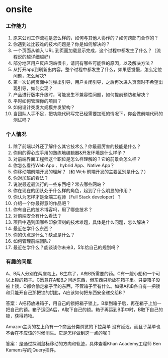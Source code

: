 # onsite

### 工作能力

1. 原来公司工作流程是怎么样的，如何与其他人协作的？如何跨部门合作的？
2. 你遇到过比较难的技术问题是？你是如何解决的？
3. 一个页面从输入 URL 到页面加载显示完成，这个过程中都发生了什么？（流程说的越详细越好）
4. 部分地区用户反应网站很卡，请问有哪些可能性的原因，以及解决方法？
5. 从打开app到刷新出内容，整个过程中都发生了什么，如果感觉慢，怎么定位问题，怎么解决?
6. 第一次访问页面中时弹出引导，用户关闭引导，之后再次进入页面时不希望出现引导，如何实现？
7. 产品进行版本升级时，可能发生不兼容性问题，如何提前预防和解决？
8. 平时如何管理你的项目？
9. 如何设计突发大规模并发架构？
10. 当团队人手不足，把功能代码写完已经需要加班的情况下，你会做前端代码的测试吗？

### 个人情况

1. 除了前端以外还了解什么其它技术么？你最最厉害的技能是什么？
2. 你用的得心应手用的熟练地编辑器&开发环境是什么样子？
3. 对前端界面工程师这个职位是怎么样理解的？它的前景会怎么样？
4. 你怎么看待Web App 、hybrid App、Native App？
5. 你移动端前端开发的理解？（和 Web 前端开发的主要区别是什么？）
6. 你对加班的看法？
7. 说说最近最流行的一些东西吧？常去哪些网站？
8. 你在现在的团队处于什么样的角色，起到了什么明显的作用？
9. 你认为怎样才是全端工程师（Full Stack developer）？
10. 介绍一个你最得意的作品吧？
11. 你有自己的技术博客吗，用了哪些技术？
12. 对前端安全有什么看法？
13. 项目中遇到国哪些印象深刻的技术难题，具体是什么问题，怎么解决？
14. 最近在学什么东西？
15. 你的优点是什么？缺点是什么？
16. 如何管理前端团队?
17. 最近在学什么？能谈谈你未来3，5年给自己的规划吗？

### 有趣的问题

A、B两人分别在两座岛上。B生病了，A有B所需要的药。C有一艘小船和一个可以上锁的箱子。C愿意在A和B之间运东西，但东西只能放在箱子里。只要箱子没被上锁，C都会偷走箱子里的东西，不管箱子里有什么。如果A和B各自有一把锁和只能开自己那把锁的钥匙，A应该如何把东西安全递交给B？

答案：A把药放进箱子，用自己的锁把箱子锁上。B拿到箱子后，再在箱子上加一把自己的锁。箱子运回A后，A取下自己的锁。箱子再运到B手中时，B取下自己的锁，获得药物。

Amazon主页的左上角有一个商品分类浏览的下拉菜单 没有延迟，而且子菜单也不会在不应该的时候消失。它是怎样做到这一点的呢？

答案：是通过探测鼠标移动的方向和轨迹，具体查看Khan Academy工程师 Ben Kamens写的jQuery插件。